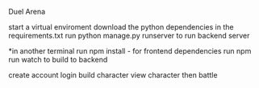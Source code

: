Duel Arena

start a virtual enviroment
download the python dependencies in the requirements.txt
run python manage.py runserver to run backend server

*in another terminal
run npm install - for frontend dependencies
run npm run watch to build to backend 

create account
login
build character
view character
then battle



